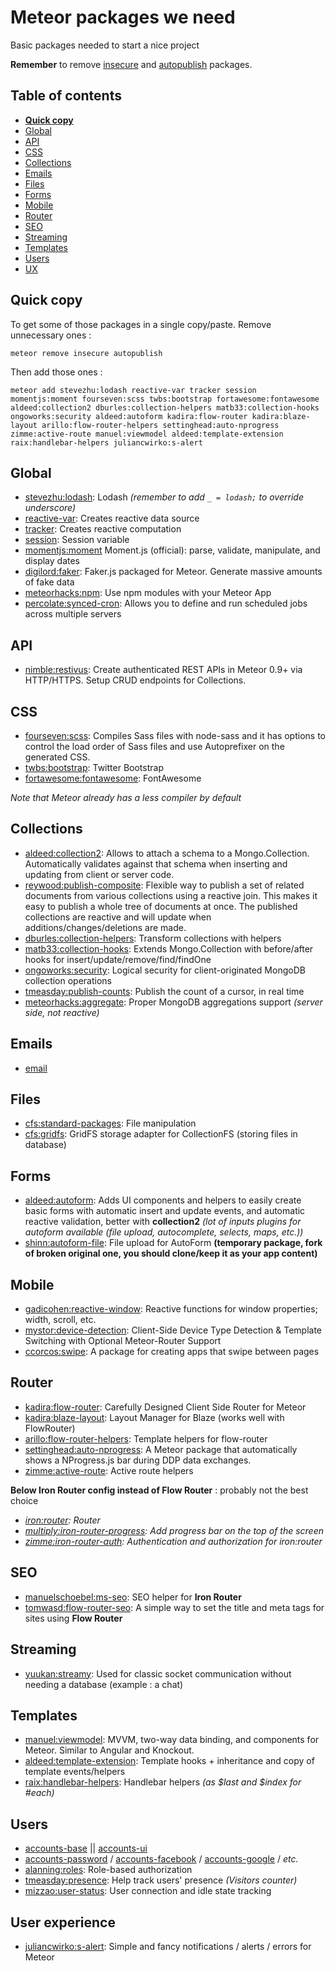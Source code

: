 # Meteor packages we need
Basic packages needed to start a nice project

**Remember** to remove [insecure](https://atmospherejs.com/meteor/insecure) and [autopublish](https://atmospherejs.com/meteor/autopublish) packages.

## Table of contents
- **[Quick copy](#quick-copy)**
- [Global](#global)
- [API](#api)
- [CSS](#css)
- [Collections](#collections)
- [Emails](#emails)
- [Files](#files)
- [Forms](#forms)
- [Mobile](#mobile)
- [Router](#router)
- [SEO](#seo)
- [Streaming](#streaming)
- [Templates](#templates)
- [Users](#users)
- [UX](#user-experience)

## Quick copy
To get some of those packages in a single copy/paste. Remove unnecessary ones :
```
meteor remove insecure autopublish
```
Then add those ones :
```
meteor add stevezhu:lodash reactive-var tracker session momentjs:moment fourseven:scss twbs:bootstrap fortawesome:fontawesome aldeed:collection2 dburles:collection-helpers matb33:collection-hooks ongoworks:security aldeed:autoform kadira:flow-router kadira:blaze-layout arillo:flow-router-helpers settinghead:auto-nprogress zimme:active-route manuel:viewmodel aldeed:template-extension raix:handlebar-helpers juliancwirko:s-alert
```

## Global
- [stevezhu:lodash](https://atmospherejs.com/stevezhu/lodash): Lodash *(remember to add `_ = lodash;` to override underscore)*
- [reactive-var](https://atmospherejs.com/meteor/reactive-var): Creates reactive data source
- [tracker](https://atmospherejs.com/meteor/tracker): Creates reactive computation
- [session](https://atmospherejs.com/meteor/session): Session variable
- [momentjs:moment](https://atmospherejs.com/momentjs/moment) Moment.js (official): parse, validate, manipulate, and display dates
- [digilord:faker](https://atmospherejs.com/digilord/faker): Faker.js packaged for Meteor. Generate massive amounts of fake data
- [meteorhacks:npm](https://atmospherejs.com/meteorhacks/npm): Use npm modules with your Meteor App
- [percolate:synced-cron](https://atmospherejs.com/percolate/synced-cron): Allows you to define and run scheduled jobs across multiple servers

## API
- [nimble:restivus](https://atmospherejs.com/nimble/restivus): Create authenticated REST APIs in Meteor 0.9+ via HTTP/HTTPS. Setup CRUD endpoints for Collections.

## CSS
- [fourseven:scss](https://atmospherejs.com/fourseven/scss): Compiles Sass files with node-sass and it has options to control the load order of Sass files and use Autoprefixer on the generated CSS.
- [twbs:bootstrap](https://atmospherejs.com/twbs/bootstrap): Twitter Bootstrap
- [fortawesome:fontawesome](https://atmospherejs.com/fortawesome/fontawesome): FontAwesome

*Note that Meteor already has a less compiler by default*

## Collections
- [aldeed:collection2](https://atmospherejs.com/aldeed/collection2): Allows to attach a schema to a Mongo.Collection. Automatically validates against that schema when inserting and updating from client or server code.
- [reywood:publish-composite](https://atmospherejs.com/reywood/publish-composite): Flexible way to publish a set of related documents from various collections using a reactive join. This makes it easy to publish a whole tree of documents at once. The published collections are reactive and will update when additions/changes/deletions are made.
- [dburles:collection-helpers](https://atmospherejs.com/dburles/collection-helpers): Transform collections with helpers
- [matb33:collection-hooks](https://atmospherejs.com/matb33/collection-hooks): Extends Mongo.Collection with before/after hooks for insert/update/remove/find/findOne
- [ongoworks:security](https://atmospherejs.com/ongoworks/security): Logical security for client-originated MongoDB collection operations
- [tmeasday:publish-counts](https://atmospherejs.com/tmeasday/publish-counts): Publish the count of a cursor, in real time
- [meteorhacks:aggregate](https://atmospherejs.com/meteorhacks/aggregate): Proper MongoDB aggregations support *(server side, not reactive)*

## Emails
- [email](https://atmospherejs.com/meteor/email)

## Files
- [cfs:standard-packages](https://atmospherejs.com/cfs/standard-packages): File manipulation
- [cfs:gridfs](https://atmospherejs.com/cfs/gridfs): GridFS storage adapter for CollectionFS (storing files in database)

## Forms
- [aldeed:autoform](https://atmospherejs.com/aldeed/autoform): Adds UI components and helpers to easily create basic forms with automatic insert and update events, and automatic reactive validation, better with **collection2** *(lot of inputs plugins for autoform available (file upload, autocomplete, selects, maps, etc.))*
- [shinn:autoform-file](https://atmospherejs.com/shinn/autoform-file): File upload for AutoForm **(temporary package, fork of broken original one, you should clone/keep it as your app content)**

## Mobile
- [gadicohen:reactive-window](https://atmospherejs.com/gadicohen/reactive-window): Reactive functions for window properties; width, scroll, etc.
- [mystor:device-detection](https://atmospherejs.com/mystor/device-detection): Client-Side Device Type Detection & Template Switching with Optional Meteor-Router Support
- [ccorcos:swipe](https://atmospherejs.com/ccorcos/swipe): A package for creating apps that swipe between pages

## Router
- [kadira:flow-router](https://atmospherejs.com/kadira/flow-router): Carefully Designed Client Side Router for Meteor
- [kadira:blaze-layout](https://atmospherejs.com/kadira/blaze-layout): Layout Manager for Blaze (works well with FlowRouter)
- [arillo:flow-router-helpers](https://atmospherejs.com/arillo/flow-router-helpers): Template helpers for flow-router
- [settinghead:auto-nprogress](https://atmospherejs.com/settinghead/auto-nprogress): A Meteor package that automatically shows a NProgress.js bar during DDP data exchanges.
- [zimme:active-route](https://atmospherejs.com/zimme/active-route): Active route helpers

**Below Iron Router config instead of Flow Router** : probably not the best choice
- *[iron:router](https://atmospherejs.com/iron/router): Router*
- *[multiply:iron-router-progress](https://atmospherejs.com/multiply/iron-router-progress): Add progress bar on the top of the screen*
- *[zimme:iron-router-auth](https://atmospherejs.com/zimme/iron-router-auth): Authentication and authorization for iron:router*

## SEO
- [manuelschoebel:ms-seo](https://atmospherejs.com/manuelschoebel/ms-seo): SEO helper for **Iron Router**
- [tomwasd:flow-router-seo](https://atmospherejs.com/tomwasd/flow-router-seo): A simple way to set the title and meta tags for sites using **Flow Router**

## Streaming
- [yuukan:streamy](https://atmospherejs.com/yuukan/streamy): Used for classic socket communication without needing a database (example : a chat)

## Templates
- [manuel:viewmodel](https://atmospherejs.com/manuel/viewmodel): MVVM, two-way data binding, and components for Meteor. Similar to Angular and Knockout.
- [aldeed:template-extension](https://atmospherejs.com/aldeed/template-extension): Template hooks + inheritance and copy of template events/helpers
- [raix:handlebar-helpers](https://atmospherejs.com/raix/handlebar-helpers): Handlebar helpers *(as $last and $index for #each)*

## Users
- [accounts-base](https://atmospherejs.com/meteor/accounts-base) || [accounts-ui](https://atmospherejs.com/meteor/accounts-ui)
- [accounts-password](https://atmospherejs.com/meteor/accounts-password) / [accounts-facebook](https://atmospherejs.com/meteor/accounts-facebook) / [accounts-google](https://atmospherejs.com/meteor/accounts-google) / *etc.*
- [alanning:roles](https://atmospherejs.com/alanning/roles): Role-based authorization
- [tmeasday:presence](https://atmospherejs.com/tmeasday/presence): Help track users' presence *(Visitors counter)*
- [mizzao:user-status](https://atmospherejs.com/mizzao/user-status): User connection and idle state tracking

## User experience
- [juliancwirko:s-alert](https://atmospherejs.com/juliancwirko/s-alert): Simple and fancy notifications / alerts / errors for Meteor
